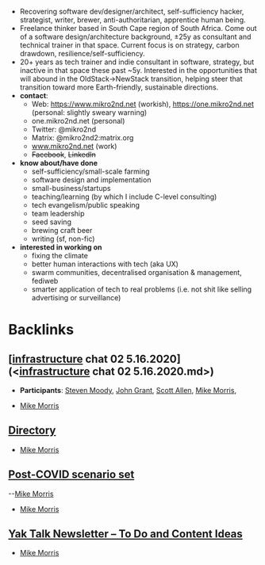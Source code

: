 - Recovering software dev/designer/architect, self-sufficiency hacker, strategist, writer, brewer, anti-authoritarian, apprentice human being. 
- Freelance thinker based in South Cape region of South Africa. Come out of a software design/architecture background, ±25y as consultant and technical trainer in that space. Current focus is on strategy, carbon drawdown, resilience/self-sufficiency.
- 20+ years as tech trainer and indie consultant in software, strategy, but inactive in that space these past ~5y. Interested in the opportunities that will abound in the OldStack->NewStack transition, helping steer that transition toward more Earth-friendly, sustainable directions.
- **contact**:
    - Web: https://www.mikro2nd.net (workish), https://one.mikro2nd.net (personal: slightly sweary warning)
    - one.mikro2nd.net (personal)
    - Twitter: @mikro2nd
    - Matrix: @mikro2nd2:matrix.org
    - www.mikro2nd.net (work)
    - ~~Facebook~~, ~~LinkedIn~~
- **know about/have done**
    - self-sufficiency/small-scale farming
    - software design and implementation
    - small-business/startups
    - teaching/learning (by which I include C-level consulting)
    - tech evangelism/public speaking
    - team leadership
    - seed saving
    - brewing craft beer
    - writing (sf, non-fic)
- **interested in working on**
    - fixing the climate
    - better human interactions with tech (aka UX)
    - swarm communities, decentralised organisation & management, fediweb
    - smarter application of tech to real problems (i.e. not shit like selling advertising or surveillance)

# Backlinks
## [[infrastructure](<infrastructure.md>) chat 02 5.16.2020](<[infrastructure](<infrastructure.md>) chat 02 5.16.2020.md>)
- **Participants**: [Steven Moody](<Steven Moody.md>), [John Grant](<John Grant.md>), [Scott Allen](<Scott Allen.md>), [Mike Morris](<Mike Morris.md>),

- [Mike Morris](<Mike Morris.md>)

## [Directory](<Directory.md>)
- [Mike Morris](<Mike Morris.md>)

## [Post-COVID scenario set](<Post-COVID scenario set.md>)
--[Mike Morris](<Mike Morris.md>)

- [Mike Morris](<Mike Morris.md>)

## [Yak Talk Newsletter – To Do and Content Ideas](<Yak Talk Newsletter – To Do and Content Ideas.md>)
- [Mike Morris](<Mike Morris.md>)

